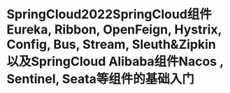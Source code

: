 # SpringCloud2022SpringCloud组件Eureka, Ribbon, OpenFeign, Hystrix, Config, Bus, Stream, Sleuth&amp;Zipkin  以及SpringCloud Alibaba组件Nacos , Sentinel, Seata等组件的基础入门
